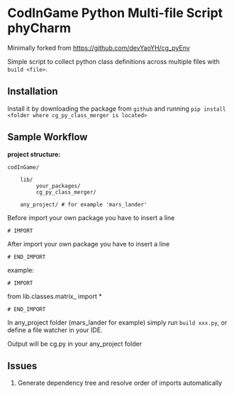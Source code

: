 # CodInGame Python Multi-file Script phyCharm

Minimally forked from https://github.com/devYaoYH/cg_pyEnv 

Simple script to collect python class definitions across multiple files with `build <file>`.

## Installation

Install it by downloading the package from 
 ``github`` and running ``pip install <folder where cg_py_class_merger is located>``

## Sample Workflow
**project structure:**

    codInGame/

        lib/
             your_packages/
             cg_py_class_merger/
        
        any_project/ # for example 'mars_lander'
     

Before import your own package you have to insert a line

``# IMPORT``

After import your own package you have to insert a line

``# END_IMPORT``

example:

``# IMPORT``

from lib.classes.matrix_ import *

``# END_IMPORT``

In any_project folder (mars_lander for example) simply run ``build xxx.py``, or define a file watcher in your IDE.

Output will be cg.py in your any_project folder

## Issues

1. Generate dependency tree and resolve order of imports automatically
